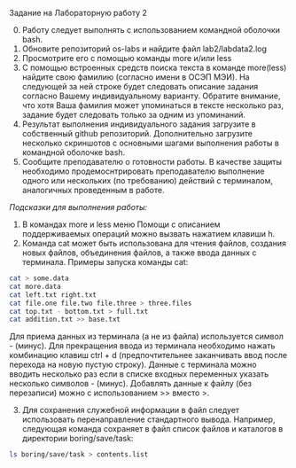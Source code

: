 Задание на Лабораторную работу 2

0. Работу следует выполнять с использованием командной оболочки bash.
1. Обновите репозиторий os-labs и найдите файл lab2/labdata2.log
2. Просмотрите его с помощью команды more и/или less
3. С помощью встроенных средств поиска текста в команде more(less) найдите свою фамилию (согласно имени в ОСЭП МЭИ). 
На следующей за ней строке будет следовать описание задания согласно Вашему индивидуальному варианту.
Обратите внимание, что хотя Ваша фамилия может упоминаться в тексте несколько раз, задание будет следовать только за одним из упоминаний.
4. Результат выполнения индивидуального задания загрузите в собственный github репозиторий. 
Дополнительно загрузите несколько скриншотов с основными шагами выполнения работы в командной оболочке bash.
5. Сообщите преподавателю о готовности работы. В качестве защиты необходимо продемоснтрировать преподавателю выполнение одного или нескольких (по требованию) действий с терминалом, аналогичных проведенным в работе.

*Подсказки для выполнения работы:*
1. В командах more и less меню Помощи с описанием поддерживаемых операций можно вызвать нажатием клавиши h.
2. Команда cat может быть использована для чтения файлов, создания новых файлов, объединения файлов, а также ввода данных с терминала.
Примеры запуска команды cat:
```bash
cat > some.data
cat more.data
cat left.txt right.txt
cat file.one file.two file.three > three.files
cat top.txt - bottom.txt > full.txt
cat addition.txt >> base.txt
```

Для приема данных из терминала (а не из файла) используется символ - (минус). 
Для прекращения ввода из терминала необходимо нажать комбинацию клавиш ctrl + d (предпочтительнее заканчивать ввод после перехода на новую пустую строку).
Данные с терминала можно вводить несколько раз если в списке входных переменных указать несколько символов - (минус).
Добавлять данные к файлу (без перезаписи) можно с использованием >> вместо >.

3. Для сохранения служебной информации в файл следует использовать перенаправление стандартного вывода. 
Например, следующая команда сохраняет в файл список файлов и каталогов в директории boring/save/task:
```bash
ls boring/save/task > contents.list
```

